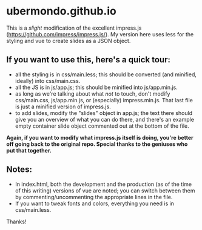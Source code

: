 # ubermondo.github.io

This is a _slight_ modification of the excellent impress.js (https://github.com/impress/impress.js/). My version here uses less for the styling and vue to create slides as a JSON object.

## If you want to use this, here's a quick tour:

* all the styling is in css/main.less; this should be converted (and minified, ideally) into css/main.css.
* all the JS is in js/app.js; this should be minified into js/app.min.js.
* as long as we're talking about what _not_ to touch, don't modify css/main.css, js/app.min.js, or (especially) impress.min.js. That last file is just a minified version of impress.js.
* to add slides, modify the "slides" object in app.js; the text there should give you an overview of what you can do there, and there's an example empty container slide object commented out at the bottom of the file.

**Again, if you want to modify what impress.js itself is doing, you're better off going back to the original repo. Special thanks to the geniuses who put that together.**

## Notes:

* In index.html, both the development and the production (as of the time of this writing) versions of vue are noted; you can switch between them by commenting/uncommenting the appropriate lines in the file.
* If you want to tweak fonts and colors, everything you need is in css/main.less.

Thanks!
